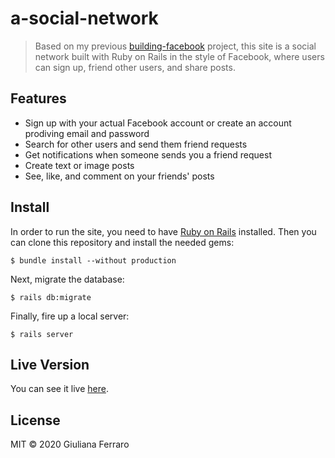 # a-social-network

> Based on my previous [building-facebook](https://github.com/gferrarocamus/building-facebook) project, this site is a social network built with Ruby on Rails in the style of Facebook, where users can sign up, friend other users, and share posts.

## Features

- Sign up with your actual Facebook account or create an account prodiving email
  and password
- Search for other users and send them friend requests
- Get notifications when someone sends you a friend request
- Create text or image posts
- See, like, and comment on your friends' posts

## Install

In order to run the site, you need to have
[Ruby on Rails](https://guides.rubyonrails.org/v5.0/getting_started.html#installing-rails)
installed. Then you can clone this repository and install the needed gems:

```
$ bundle install --without production
```

Next, migrate the database:

```
$ rails db:migrate
```

Finally, fire up a local server:

```
$ rails server
```

## Live Version

You can see it live [here](https://not-so-social-network.herokuapp.com/).

## License

MIT © 2020 Giuliana Ferraro
